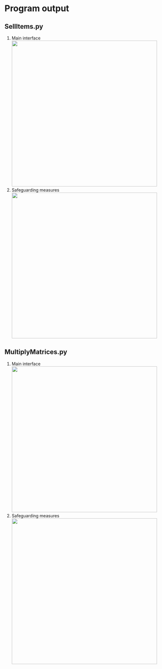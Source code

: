 # Program output

## SellItems.py

1. Main interface<br><img src="https://github.com/hendraanggrian/IIT-ITM513/raw/assets/assignments/hw3/screenshot1_1.png" width="480">
2. Safeguarding measures<br><img src="https://github.com/hendraanggrian/IIT-ITM513/raw/assets/assignments/hw3/screenshot1_2.png" width="480">

<div style="page-break-after: always;"></div>

## MultiplyMatrices.py

1. Main interface<br><img src="https://github.com/hendraanggrian/IIT-ITM513/raw/assets/assignments/hw3/screenshot2_1.png" width="480">
2. Safeguarding measures<br><img src="https://github.com/hendraanggrian/IIT-ITM513/raw/assets/assignments/hw3/screenshot2_2.png" width="480">
